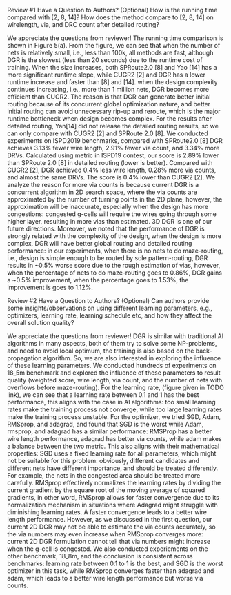 Review #1
Have a Question to Authors? (Optional)
How is the running time compared with [2, 8, 14]? How does the method compare to [2, 8, 14] on wirelength, via, and DRC count after detailed routing?

We appreciate the questions from reviewer!
The running time comparison is shown in Figure 5(a). From the figure, we can see that when the number of nets is relatively small, i.e., less than 100k, all methods are fast, although DGR is the slowest (less than 20 seconds) due to the runtime cost of training. When the size increases, both SPRoute2.0 [8] and Yao [14] 	has a more significant runtime slope, while CUGR2 [2] and DGR has a lower runtime increase and faster than [8] and [14]. when the design complexity continues increasing, i.e., more than 1 million nets, DGR becomes more efficient than CUGR2. The reason is that DGR can generate better initial routing because of its concurrent global optimization nature, and better initial routing can avoid unnecessary rip-up and reroute, which is the major runtime bottleneck when design becomes complex. 
For the results after detailed routing, Yan[14] did not release the detailed routing results,  so we can only compare with CUGR2 [2] and SPRoute 2.0 [8]. We conducted experiments on ISPD2019 benchmarks, compared with SPRoute2.0 [8] DGR achieves 3.13% fewer wire length, 2.91% fewer via count, and 3.34% more DRVs. Calculated using metric in ISPD19 contest, our score is 2.89% lower than SPRoute 2.0 [8] in detailed routing (lower is better).  Compared with CUGR2 [2], DGR achieved 0.4% less wire length, 0.28% more via counts, and almost the same DRVs. The score is 0.4% lower than CUGR2 [2]. We analyze the reason for more via counts is because current DGR is a concurrent algorithm in 2D search space, where the via counts are approximated by the number of turning points in the 2D plane, however, the approximation will be inaccurate, especially when the design has more congestions: congested g-cells will require the wires going through some higher layer, resulting in more vias than estimated. 3D DGR is one of our future directions. Moreover, we noted that the performance of DGR is strongly related with the complexity of the design, when the design is more complex, DGR will have better global routing and detailed routing performance: in our experiments, when there is no nets to do maze-routing, i.e., design is simple enough to be routed by sole pattern-routing, DGR results in ~0.5% worse score due to the rough estimation of vias, however, when the percentage of nets to do maze-routing goes to 0.86%, DGR gains a ~0.5% improvement, when the percentage goes to 1.53%, the improvement is goes to 1.12%.




Review #2
Have a Question to Authors? (Optional)
Can authors provide some insights/observations on using different learning parameters, e.g., optimizers, learning rate, learning schedule etc, and how they affect the overall solution quality?

We appreciate the questions from reviewer!
DGR is similar with traditional AI algorithms in many aspects, both of them try to solve some NP-problems, and need to avoid local optimum, the training is also based on the back-propagation algorithm. So, we are also interested in exploring the influence of these learning parameters. We conducted hundreds of experiments on 18_5m benchmark and explored the influence of these parameters to result quality (weighted score, wire length, via count, and the number of nets with overflows before maze-routing). For the learning rate, (figure given in TODO link), we can see that a learning rate between 0.1 and 1 has the best performance, this aligns with the case in AI algorithms: too small learning rates make the training process not converge, while too large learning rates make the training process unstable. For the optimizer, we tried SGD, Adam, RMSprop, and adagrad, and found that SGD is the worst while Adam, rmsprop, and adagrad has a similar performance:
RMSProp has a better wire length performance, adagrad has better via counts, while adam makes a balance between the two metric. 
This also aligns with their mathematical properties:
SGD uses a fixed learning rate for all parameters, which might not be suitable for this problem: obviously, different candidates and different nets have different importance, and should be treated differently. For example, the nets in the congested area should be treated more carefully. RMSprop effectively normalizes the learning rates by dividing the current gradient by the square root of the moving average of squared gradients, in other word, RMSprop allows for faster convergence due to its normalization mechanism in situations where Adagrad might struggle with diminishing learning rates. A faster convergence leads to a better wire length performance. However, as we discussed in the first question, our current 2D DGR may not be able to estimate the via counts accurately, so the via numbers may even increase when RMSprop converges more: current 2D DGR formulation cannot tell that via numbers might increase when the g-cell is congested. 
We also conducted experiements on the other benchmark, 18_8m, and the conclusion is consistent across benchmarks: learning rate between 0.1 to 1 is the best, and SGD is the worst optimizer in this task, while RMSprop converges faster than adagrad and adam, which leads to a better wire length performance but worse via counts.